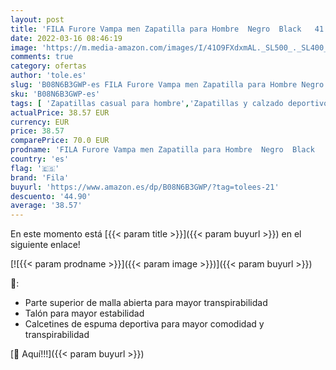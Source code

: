 ```yaml
---
layout: post
title: 'FILA Furore Vampa men Zapatilla para Hombre  Negro  Black   41 EU'
date: 2022-03-16 08:46:19
image: 'https://m.media-amazon.com/images/I/41O9FXdxmAL._SL500_._SL400_.jpg'
comments: true
category: ofertas
author: 'tole.es'
slug: 'B08N6B3GWP-es FILA Furore Vampa men Zapatilla para Hombre Negro Black 41 EU'
sku: 'B08N6B3GWP-es'
tags: [ 'Zapatillas casual para hombre','Zapatillas y calzado deportivo para hombre','Zapatos','Zapatos para hombre','Zapatos y complementos','fila','zapatilla', ]
actualPrice: 38.57 EUR
currency: EUR
price: 38.57
comparePrice: 70.0 EUR
prodname: 'FILA Furore Vampa men Zapatilla para Hombre  Negro  Black   41 EU'
country: 'es'
flag: '🇪🇸'
brand: 'Fila'
buyurl: 'https://www.amazon.es/dp/B08N6B3GWP/?tag=tolees-21'
descuento: '44.90'
average: '38.57'
---
```


En este momento está [{{< param title >}}]({{< param buyurl >}}) en el siguiente enlace!

[![{{< param prodname >}}]({{< param image >}})]({{< param buyurl >}})

🔎:

- Parte superior de malla abierta para mayor transpirabilidad
- Talón para mayor estabilidad
- Calcetines de espuma deportiva para mayor comodidad y transpirabilidad

[🛒 Aquí!!!]({{< param buyurl >}})
